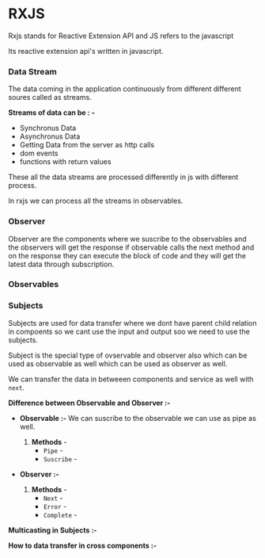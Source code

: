 # RXJS

Rxjs stands for Reactive Extension API and JS refers to the javascript

Its reactive extension api's written in javascript.

### Data Stream

The data coming in the application continuously from different different soures called as streams.

**Streams of data can be : -**

- Synchronus Data
- Asynchronus Data
- Getting Data from the server as http calls
- dom events
- functions with return values

These all the data streams are processed differently in js with different process.

In rxjs we can process all the streams in observables.

### Observer

Observer are the components where we suscribe to the observables and the observers will get the response if observable calls the next method and on the response they can execute the block of code and they will get the latest data through subscription.

### Observables




### Subjects

Subjects are used for data transfer where we dont have parent child relation in compoents so we cant use the input and output soo we need to use the subjects.

Subject is the special type of ovservable and observer also which can be used as observable as well which can be used as observer as well.

We can transfer the data in betweeen components and service as well with `next`.

**Difference between Observable and Observer :-**

- **Observable :-** We can suscribe to the observable we can use as pipe as well.

  1. **Methods** -
     - `Pipe` -
     - `Suscribe` -

- **Observer :-**

    
  1. **Methods** -
     - `Next` -
     - `Error` -
     - `Complete` -

**Multicasting in Subjects :-**


**How to data transfer in cross components :-**
